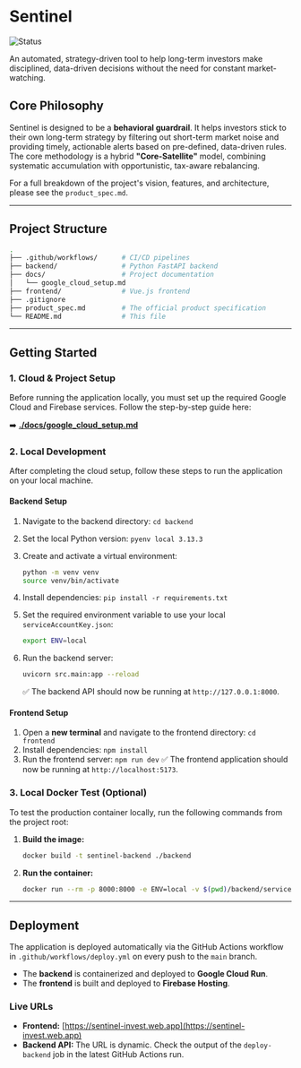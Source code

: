 # Sentinel

![Status](https://img.shields.io/badge/status-Work%20In%20Progress-orange)

An automated, strategy-driven tool to help long-term investors make disciplined, data-driven decisions without the need for constant market-watching.

## Core Philosophy

Sentinel is designed to be a **behavioral guardrail**. It helps investors stick to their own long-term strategy by filtering out short-term market noise and providing timely, actionable alerts based on pre-defined, data-driven rules. The core methodology is a hybrid **"Core-Satellite"** model, combining systematic accumulation with opportunistic, tax-aware rebalancing.

For a full breakdown of the project's vision, features, and architecture, please see the `product_spec.md`.

---

## Project Structure

```bash
.
├── .github/workflows/      # CI/CD pipelines
├── backend/                # Python FastAPI backend
├── docs/                   # Project documentation
│   └── google_cloud_setup.md
├── frontend/               # Vue.js frontend
├── .gitignore
├── product_spec.md         # The official product specification
└── README.md               # This file
``` 

---

## Getting Started

### 1. Cloud & Project Setup

Before running the application locally, you must set up the required Google Cloud and Firebase services. Follow the step-by-step guide here:

➡️ **[./docs/google_cloud_setup.md](./docs/google_cloud_setup.md)**

### 2. Local Development

After completing the cloud setup, follow these steps to run the application on your local machine.

#### Backend Setup
1.  Navigate to the backend directory: `cd backend`
2.  Set the local Python version: `pyenv local 3.13.3`
3.  Create and activate a virtual environment:
    ```bash
    python -m venv venv
    source venv/bin/activate
    ```
4.  Install dependencies: `pip install -r requirements.txt`
5.  Set the required environment variable to use your local `serviceAccountKey.json`:
    ```bash
    export ENV=local
    ```
6.  Run the backend server:

    ```bash
    uvicorn src.main:app --reload
    ```
    ✅ The backend API should now be running at `http://127.0.0.1:8000`.

#### Frontend Setup
1.  Open a **new terminal** and navigate to the frontend directory: `cd frontend`
2.  Install dependencies: `npm install`
3.  Run the frontend server: `npm run dev`
    ✅ The frontend application should now be running at `http://localhost:5173`.

### 3. Local Docker Test (Optional)

To test the production container locally, run the following commands from the project root:

1.  **Build the image:**
    ```bash
    docker build -t sentinel-backend ./backend
    ```
2.  **Run the container:**

    ```bash
    docker run --rm -p 8000:8000 -e ENV=local -v $(pwd)/backend/serviceAccountKey.json:/app/serviceAccountKey.json sentinel-backend
    ```

---

## Deployment

The application is deployed automatically via the GitHub Actions workflow in `.github/workflows/deploy.yml` on every push to the `main` branch.

-   The **backend** is containerized and deployed to **Google Cloud Run**.
-   The **frontend** is built and deployed to **Firebase Hosting**.

### Live URLs

-   **Frontend:** [https://sentinel-invest.web.app](https://sentinel-invest.web.app)
-   **Backend API:** The URL is dynamic. Check the output of the `deploy-backend` job in the latest GitHub Actions run.


